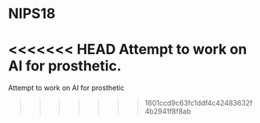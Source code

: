 # NIPS18
<<<<<<< HEAD
Attempt to work on AI for prosthetic.
=======
Attempt to work on AI for prosthetic
>>>>>>> 1601ccd9c63fc1ddf4c42483632f4b2941f8f8ab
